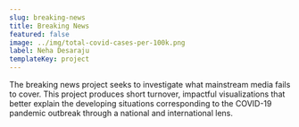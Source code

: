 ```yaml
---
slug: breaking-news
title: Breaking News 
featured: false
image: ../img/total-covid-cases-per-100k.png
label: Neha Desaraju
templateKey: project
---
```

The breaking news project seeks to investigate what mainstream media fails to cover. This project produces short turnover, impactful visualizations that better explain the developing situations corresponding to the COVID-19 pandemic outbreak through a national and international lens.
